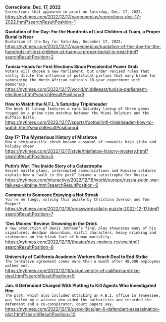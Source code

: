 **Corrections: Dec. 17, 2022**\
`Corrections that appeared in print on Saturday, Dec. 17, 2022.`\
https://nytimes.com/2022/12/17/pageoneplus/corrections-dec-17-2022.html?searchResultPosition=1

**Quotation of the Day: For the Hundreds of Lost Children at Tuam, a Proper Burial Is Near**\
`Quotation of the Day for Saturday, December 17, 2022.`\
https://nytimes.com/2022/12/17/pageoneplus/quotation-of-the-day-for-the-hundreds-of-lost-children-at-tuam-a-proper-burial-is-near.html?searchResultPosition=2

**Tunisia Heads for First Elections Since Presidential Power Grab**\
`Voters will choose a new Parliament, but under revised rules that vastly dilute the influence of political parties that many blame for sabotaging the North African nation’s 10-year experiment with democracy.`\
https://nytimes.com/2022/12/17/world/middleeast/tunisia-parliament-elections.html?searchResultPosition=3

**How to Watch the N.F.L.’s Saturday Tripleheader**\
`The Week 15 lineup features a rare Saturday lineup of three games topped by a prime-time matchup between the Miami Dolphins and the Buffalo Bills.`\
https://nytimes.com/2022/12/17/sports/football/nfl-tripleheader-how-to-watch.html?searchResultPosition=4

**Day 17: The Mysterious History of Mistletoe**\
`How a hemiparasitic shrub became a symbol of romantic high jinks and holiday cheer.`\
https://nytimes.com/2022/12/17/style/mistletoe-history-mystery.html?searchResultPosition=5

**Putin’s War: The Inside Story of a Catastrophe**\
`Secret battle plans, intercepted communications and Russian soldiers explain how a “walk in the park” became a catastrophe for Russia.`\
https://nytimes.com/interactive/2022/12/16/world/europe/russia-putin-war-failures-ukraine.html?searchResultPosition=6

**Comment to Someone Enjoying a Hot Streak**\
`You’re en fuego, solving this puzzle by Christina Iverson and Tom Pepper!`\
https://nytimes.com/2022/12/16/crosswords/daily-puzzle-2022-12-17.html?searchResultPosition=7

**‘Des Moines’ Review: Drowning in the Drink**\
`A new production of Denis Johnson’s final play showcases many of his signatures: deadpan absurdism, misfit characters, heavy drinking and statements on the bleak fact of human mortality.`\
https://nytimes.com/2022/12/16/theater/des-moines-review.html?searchResultPosition=8

**University of California Academic Workers Reach Deal to End Strike**\
`The tentative agreement comes more than a month after 48,000 employees walked out.`\
https://nytimes.com/2022/12/16/us/university-of-california-strike-deal.html?searchResultPosition=9

**Jan. 6 Defendant Charged With Plotting to Kill Agents Who Investigated Him**\
`The plot, which also included attacking an F.B.I. office in Tennessee, was foiled by a witness who aided the authorities and recorded the defendant and a co-conspirator, court papers say.`\
https://nytimes.com/2022/12/16/us/politics/jan-6-defendant-assassination-plot.html?searchResultPosition=10

